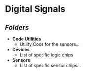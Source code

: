# Digital Signals

## ***Folders***

- **Code Utilities**
    - Utility Code for the sensors...
- **Devices**
    - List of specific logic chips
- **Sensors**
    - List of specific sensor chips...

